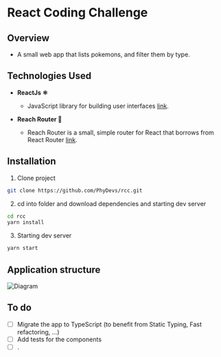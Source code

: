 # React Coding Challenge

## **Overview** 

- A small web app that lists pokemons, and filter them by type.

## **Technologies Used**

- **ReactJs ⚛️**
  - JavaScript library for building user interfaces [link](https://reactjs.org/).

- **Reach Router 💎**
  - Reach Router is a small, simple router for React that borrows from React Router [link](https://reach.tech/router/).


## **Installation**
1.  Clone project
```bash
git clone https://github.com/PhyDevs/rcc.git
```

2.  cd into folder and download dependencies and starting dev server
```bash
cd rcc
yarn install
```

3.  Starting dev server
```bash
yarn start
```


## **Application structure**
![Diagram](https://i.postimg.cc/FzD2Qf7D/t.png)

## To do

- [ ] Migrate the app to TypeScript (to benefit from Static Typing, Fast refactoring, ...)
- [ ] Add tests for the components
- [ ] .
